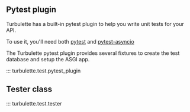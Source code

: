 ## Pytest plugin

Turbulette has a built-in pytest plugin to help you write unit tests for your API.

To use it, you'll need both
[pytest](https://docs.pytest.org/en/latest/) and [pytest-asyncio](https://github.com/pytest-dev/pytest-asyncio)

The Turbulette pytest plugin provides several fixtures to create the test database
and setup the ASGI app.

::: turbulette.test.pytest_plugin

## Tester class

::: turbulette.test.tester
